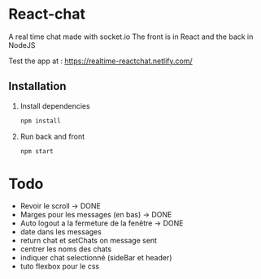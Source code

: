 # React-chat

A real time chat made with socket.io
The front is in React and the back in NodeJS    

Test the app at : https://realtime-reactchat.netlify.com/

## Installation

1. Install dependencies
    ```javascript
    npm install
    ```

2. Run back and front
    ```javascript
    npm start
    ```

# Todo

- Revoir le scroll -> DONE
- Marges pour les messages (en bas) -> DONE
- Auto logout a la fermeture de la fenêtre -> DONE
- date dans les messages
- return chat et setChats on message sent
- centrer les noms des chats
- indiquer chat selectionné (sideBar et header)
- tuto flexbox pour le css